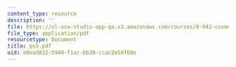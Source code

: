 ```yaml
---
content_type: resource
description: ''
file: https://ol-ocw-studio-app-qa.s3.amazonaws.com/courses/8-942-cosmology-fall-2001/e0ead8325949f1acbb30ccac2e50f08e_ps5.pdf
file_type: application/pdf
resourcetype: Document
title: ps5.pdf
uid: e0ead832-5949-f1ac-bb30-ccac2e50f08e
---
```

